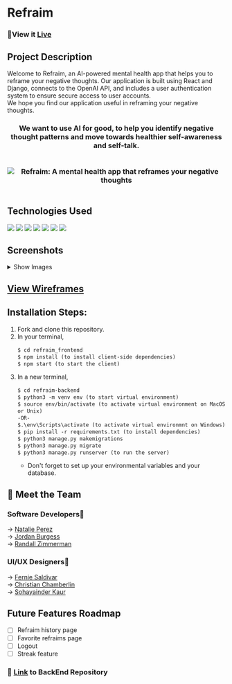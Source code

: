 # Refraim
<h3>💫View it <a href="https://refraim.netlify.app/">Live</a></h3>
<h2> Project Description</h2>
Welcome to Refraim, an AI-powered mental health app that helps you to reframe your negative thoughts. Our application is built using React and Django, connects to the OpenAI API, and includes a user authentication system to ensure secure access to user accounts.

<br>
We hope you find our application useful in reframing your negative thoughts.

<h3 quote align='center'>We want to use AI for good, to help you identify negative thought patterns and move towards healthier self-awareness and self-talk. </br>
<br>
<br>

<img width="1500" alt="Refraim: A mental health app that reframes your negative thoughts" src="https://i.imgur.com/f5LdMDA.png">
<br></br>
<h2>Technologies Used </h2>
<p>
            <img src="https://img.shields.io/badge/react-%2320232a.svg?style=for-the-badge&logo=react&logoColor=%2361DAFB"/>
            <img src="https://img.shields.io/badge/Django-092E20?style=for-the-badge&logo=django&logoColor=white"/>       
            <img src="https://img.shields.io/badge/javascript-%23323330.svg?style=for-the-badge&logo=javascript&logoColor=%23F7DF1E"/>
            <img src="https://img.shields.io/badge/Python-3776AB?style=for-the-badge&logo=python&logoColor=white"/>
            <img src="https://img.shields.io/badge/node.js-6DA55F?style=for-the-badge&logo=node.js&logoColor=white"/>
            <img src="https://img.shields.io/badge/Material--UI-0081CB?style=for-the-badge&logo=material-ui&logoColor=white"/>           
            <img src="https://img.shields.io/badge/PostgreSQL-316192?style=for-the-badge&logo=postgresql&logoColor=white"/>
</p>

<h2>Screenshots</h2>
<details>
    <summary>Show Images</summary>
        <div>
            <h3>Getting Started<br/>
<img width="300" alt="Screen Shot 2023-03-19 at 8 15 06 PM" src="./src/assets/Refraim_Disclaimer.png">
<img width="300" alt="Screen Shot 2023-03-19 at 8 15 13 PM" src="./src/assets/Refraim_Get Started.png"><br/>
                        <h3>Starting a Refraim Session<br/>
<img width="300" alt="Screen Shot 2023-03-19 at 8 16 22 PM" src="./src/assets/Refraim_Session.png">
<img width="300" alt="Screen Shot 2023-03-19 at 8 16 38 PM" src="./src/assets/Refraim_User_Input.png">
                                    <h3>Receiving an AI Response<br/>
<img width="300" alt="Screen Shot 2023-03-19 at 8 24 58 PM" src="./src/assets/Refraim_AI_thinking.png">
<img width="300" alt="Screen Shot 2023-03-19 at 8 25 18 PM" src="./src/assets/Refraim_AI_response.png">

  </details>


<h2> <a href="https://www.figma.com/file/KtIfB6WF0m3YrHgaANraHA/Refraim-%2F-research%2F?type=design&node-id=38-475&mode=design">View Wireframes</a></h3>

## Installation Steps: 
<ol>
<li>Fork and clone this repository.

</li>
<li>In your terminal, 
</li>

```
$ cd refraim_frontend
$ npm install (to install client-side dependencies)
$ npm start (to start the client)
```

<li>
In a new terminal, 
</li>

```
$ cd refraim-backend
$ python3 -m venv env (to start virtual environment)
$ source env/bin/activate (to activate virtual environment on MacOS or Unix)
-OR-
$.\env\Scripts\activate (to activate virtual environmnt on Windows)
$ pip install -r requirements.txt (to install dependencies)
$ python3 manage.py makemigrations
$ python3 manage.py migrate
$ python3 manage.py runserver (to run the server)
```
* Don't forget to set up your environmental variables and your database.

</ol>

## 👋 Meet the Team
### Software Developers📱
→ <a href="https://github.com/npereznyc">Natalie Perez</a><br>
→ <a href="https://github.com/Jordan-Burgess">Jordan Burgess</a><br>
→ <a href="https://github.com/rmzimmerman98">Randall Zimmerman</a><br>


### UI/UX Designers🎨
→ <a href="https://www.linkedin.com/in/ferniesaldivar/">Fernie Saldivar</a><br>
→ <a href="https://www.linkedin.com/in/christian-chamberlin/">Christian Chamberlin</a><br>
→ <a href="https://www.linkedin.com/in/sohaya/">Sohayainder Kaur</a>
            
## Future Features Roadmap 
- [ ] Refraim history page
- [ ] Favorite refraims page
- [ ] Logout
- [ ] Streak feature

<h3>🔗 <a href="https://github.com/rmzimmerman98/refraim-backend">Link</a> to BackEnd Repository</h3>